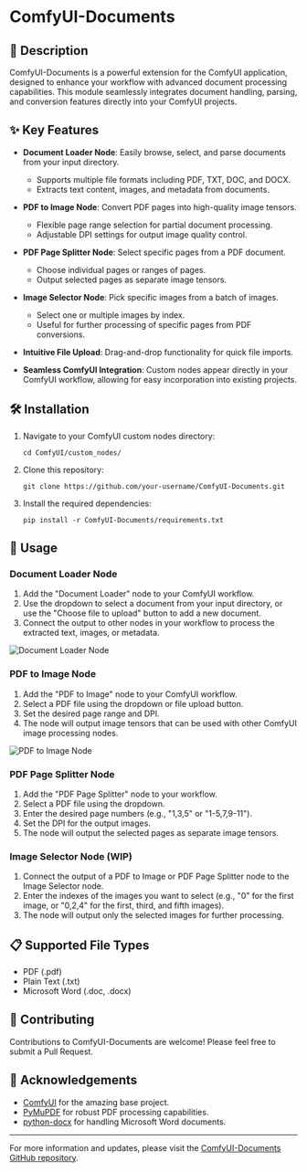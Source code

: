 # ComfyUI-Documents

## 📄 Description

ComfyUI-Documents is a powerful extension for the ComfyUI application, designed to enhance your workflow with advanced document processing capabilities. This module seamlessly integrates document handling, parsing, and conversion features directly into your ComfyUI projects.

## ✨ Key Features

- **Document Loader Node**: Easily browse, select, and parse documents from your input directory.
  - Supports multiple file formats including PDF, TXT, DOC, and DOCX.
  - Extracts text content, images, and metadata from documents.

- **PDF to Image Node**: Convert PDF pages into high-quality image tensors.
  - Flexible page range selection for partial document processing.
  - Adjustable DPI settings for output image quality control.

- **PDF Page Splitter Node**: Select specific pages from a PDF document.
  - Choose individual pages or ranges of pages.
  - Output selected pages as separate image tensors.

- **Image Selector Node**: Pick specific images from a batch of images.
  - Select one or multiple images by index.
  - Useful for further processing of specific pages from PDF conversions.

- **Intuitive File Upload**: Drag-and-drop functionality for quick file imports.

- **Seamless ComfyUI Integration**: Custom nodes appear directly in your ComfyUI workflow, allowing for easy incorporation into existing projects.

## 🛠️ Installation

1. Navigate to your ComfyUI custom nodes directory:
   ```
   cd ComfyUI/custom_nodes/
   ```

2. Clone this repository:
   ```
   git clone https://github.com/your-username/ComfyUI-Documents.git
   ```

3. Install the required dependencies:
   ```
   pip install -r ComfyUI-Documents/requirements.txt
   ```

## 🚀 Usage

### Document Loader Node

1. Add the "Document Loader" node to your ComfyUI workflow.
2. Use the dropdown to select a document from your input directory, or use the "Choose file to upload" button to add a new document.
3. Connect the output to other nodes in your workflow to process the extracted text, images, or metadata.

![Document Loader Node](https://github.com/IndrasMirror/ComfyUI-Documents/assets/111665831/cb9c0ab8-976f-4462-856f-17731eb3e852)

### PDF to Image Node

1. Add the "PDF to Image" node to your ComfyUI workflow.
2. Select a PDF file using the dropdown or file upload button.
3. Set the desired page range and DPI.
4. The node will output image tensors that can be used with other ComfyUI image processing nodes.

![PDF to Image Node](https://github.com/IndrasMirror/ComfyUI-Documents/assets/111665831/34cb7333-09c3-4086-845e-bc4ca133f9ea)

### PDF Page Splitter Node

1. Add the "PDF Page Splitter" node to your workflow.
2. Select a PDF file using the dropdown.
3. Enter the desired page numbers (e.g., "1,3,5" or "1-5,7,9-11").
4. Set the DPI for the output images.
5. The node will output the selected pages as separate image tensors.

### Image Selector Node (WIP)

1. Connect the output of a PDF to Image or PDF Page Splitter node to the Image Selector node.
2. Enter the indexes of the images you want to select (e.g., "0" for the first image, or "0,2,4" for the first, third, and fifth images).
3. The node will output only the selected images for further processing.

## 📋 Supported File Types

- PDF (.pdf)
- Plain Text (.txt)
- Microsoft Word (.doc, .docx)

## 🤝 Contributing

Contributions to ComfyUI-Documents are welcome! Please feel free to submit a Pull Request.

## 🙏 Acknowledgements

- [ComfyUI](https://github.com/comfyanonymous/ComfyUI) for the amazing base project.
- [PyMuPDF](https://github.com/pymupdf/PyMuPDF) for robust PDF processing capabilities.
- [python-docx](https://github.com/python-openxml/python-docx) for handling Microsoft Word documents.

---

For more information and updates, please visit the [ComfyUI-Documents GitHub repository](https://github.com/your-username/ComfyUI-Documents).
